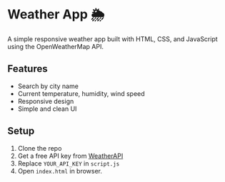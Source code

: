 # Weather App 🌦️

A simple responsive weather app built with HTML, CSS, and JavaScript using the OpenWeatherMap API.

## Features
- Search by city name
- Current temperature, humidity, wind speed
- Responsive design
- Simple and clean UI

## Setup
1. Clone the repo
2. Get a free API key from [WeatherAPI](https://www.weatherapi.com/)
3. Replace `YOUR_API_KEY` in `script.js`
4. Open `index.html` in browser.
